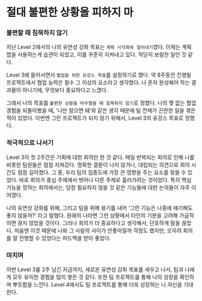 # 절대 불편한 상황을 피하지 마

### 불편할 때 침묵하지 않기

지난 Level 2에서의 나의 유연성 강화 목표는 `계획 시각화와 덜어내기`였다. 
이제는 계획 앱을 사용하는게 습관이 되었고, 이를 꾸준히 지켜내고 있다. 
적당히 보람찬 일인 것 같다. 

Level 3에 들어서면서 `협업을 위한 유강스 목표`를 설정하기로 했다. 
약 8주동안 진행될 프로젝트에서 협업 능력은 필수 그 이상의 요소라고 생각했다. 
나 혼자 완성해야 하는 결과물이 아니기에, 무엇보다 중요하다고 느꼈다. 

그래서 나의 목표를 `불편한 상황을 마주했을 때 침묵하지 않기`로 정했다. 
나의 몇 없는 협업 경험을 되돌아봤을 때, ‘나만 참으면 돼’와 같은 생각 때문에 팀 전체가 곤란한 일을 겪은 적이 있었다. 
이번엔 그런 프로젝트가 되지 않기 위해서, Level 3의 유강스 목표로 정했다. 

### 적극적으로 나서기

Level 3의 첫 2주간은 기획에 대한 회의만 한 것 같다. 
매일 반복되는 회의로 인해 나를 비롯한 팀원들은 점점 지쳐갔다. 
명확한 결론이 나지 않거나, 대립되는 의견으로 회의 시간도 점점 길어졌다. 
그 중, 우리 팀의 집중도에 가장 큰 영향을 주는 요소를 찾을 수 있었다. 
바로 회의가 중심 주제에서 벗어나 다른 주제로 흘러가려는 것이었다. 
특히 핵심 기능을 정하는 회의에서는, 당장 필요하지 않을 것 같은 기능들에 대한 논의들이 자주 이어졌다. 

나의 유연성 강화를 위해, 그리고 팀을 위해 용기를 내어 ‘그런 기능은 나중에 얘기해도 좋지 않을까?’ 라고 말했다. 
원래의 나라면 그런 상황에서 타인의 기분을 고려해 가급적이면 끊지 않았을 것이다. 
그러나 회의가 더 중요하다고 생각해서, 단호하게 말을 끊었다. 
처음엔 이것 때문에 나와 그 사람의 사이가 안좋아질까 걱정도 했지만, 오히려 회의를 잘 진행할 수 있었다는 피드백을 받아 좋았다. 

### 마치며

이번 Level 3를 2주 남긴 지금까지, 새로운 유연성 강화 목표를 세우고 나서, 팀과 나에게 모두 유익한 경험을 많이 쌓은 것 같다. 
또한 팀 프로젝트를 통해 나의 성장을 확인하며 뿌듯함을 느낀다. 
Level 4에서도 팀 프로젝트를 통해 더욱 성장하는 나 자신을 기대한다. 
